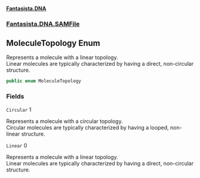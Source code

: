 #### [Fantasista.DNA](index.md 'index')
### [Fantasista.DNA.SAMFile](Fantasista.DNA.SAMFile.md 'Fantasista.DNA.SAMFile')

## MoleculeTopology Enum

Represents a molecule with a linear topology.  
Linear molecules are typically characterized by having a direct, non-circular structure.

```csharp
public enum MoleculeTopology
```
### Fields

<a name='Fantasista.DNA.SAMFile.MoleculeTopology.Circular'></a>

`Circular` 1

Represents a molecule with a circular topology.  
Circular molecules are typically characterized by having a looped, non-linear structure.

<a name='Fantasista.DNA.SAMFile.MoleculeTopology.Linear'></a>

`Linear` 0

Represents a molecule with a linear topology.  
Linear molecules are typically characterized by having a direct, non-circular structure.
